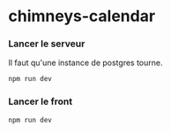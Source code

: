 # chimneys-calendar


### Lancer le serveur
Il faut qu'une instance de postgres tourne.

```bash
npm run dev
```

### Lancer le  front
```bash
npm run dev
```
